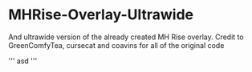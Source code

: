 # MHRise-Overlay-Ultrawide
And ultrawide version of the already created MH Rise overlay. Credit to GreenComfyTea, cursecat and coavins for all of the original code

'''
asd
'''